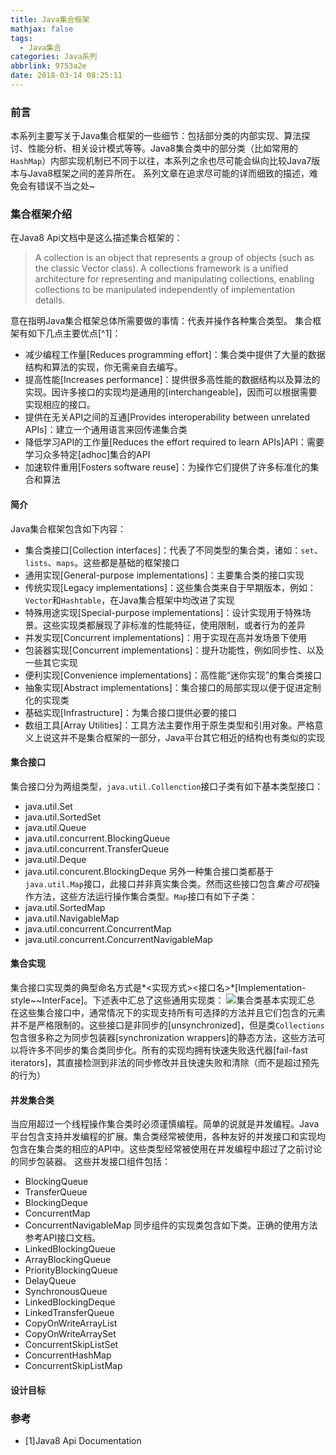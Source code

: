 ```yaml
---
title: Java集合框架
mathjax: false
tags:
  - Java集合
categories: Java系列
abbrlink: 9753a2e
date: 2018-03-14 08:25:11
---
```

### 前言
本系列主要写关于Java集合框架的一些细节：包括部分类的内部实现、算法探讨、性能分析、相关设计模式等等。Java8集合类中的部分类（比如常用的```HashMap```）内部实现机制已不同于以往，本系列之余也尽可能会纵向比较Java7版本与Java8框架之间的差异所在。
系列文章在追求尽可能的详而细致的描述，难免会有错误不当之处~
### 集合框架介绍
在Java8 Api文档中是这么描述集合框架的：
> A collection is an object that represents a group of objects (such as the classic Vector class). A collections framework is a unified architecture for representing and manipulating collections, enabling collections to be manipulated independently of implementation details.

意在指明Java集合框架总体所需要做的事情：代表并操作各种集合类型。
集合框架有如下几点主要优点[^1]：
- 减少编程工作量[Reduces programming effort]：集合类中提供了大量的数据结构和算法的实现，你无需亲自去编写。
- 提高性能[Increases performance]：提供很多高性能的数据结构以及算法的实现。因许多接口的实现均是通用的[interchangeable]，因而可以根据需要实现相应的接口。
- 提供在无关API之间的互通[Provides interoperability between unrelated APIs]：建立一个通用语言来回传递集合类
- 降低学习API的工作量[Reduces the effort required to learn APIs]API：需要学习众多特定[adhoc]集合的API
- 加速软件重用[Fosters software reuse]：为操作它们提供了许多标准化的集合和算法
<!--more-->
#### 简介
Java集合框架包含如下内容：
- 集合类接口[Collection interfaces]：代表了不同类型的集合类，诸如：```set```、```lists```、```maps```。这些都是基础的框架接口
- 通用实现[General-purpose implementations]：主要集合类的接口实现
- 传统实现[Legacy implementations]：这些集合类来自于早期版本，例如：```Vector```和```Hashtable```，在Java集合框架中均改进了实现
- 特殊用途实现[Special-purpose implementations]：设计实现用于特殊场景。这些实现类都展现了非标准的性能特征，使用限制，或者行为的差异
- 并发实现[Concurrent implementations]：用于实现在高并发场景下使用
- 包装器实现[Concurrent implementations]：提升功能性，例如同步性、以及一些其它实现
- 便利实现[Convenience implementations]：高性能“迷你实现”的集合类接口
- 抽象实现[Abstract implementations]：集合接口的局部实现以便于促进定制化的实现类
- 基础实现[Infrastructure]：为集合接口提供必要的接口
- 数组工具[Array Utilities]：工具方法主要作用于原生类型和引用对象。严格意义上说这并不是集合框架的一部分，Java平台其它相近的结构也有类似的实现
#### 集合接口
集合接口分为两组类型，```java.util.Collenction```接口子类有如下基本类型接口：
- java.util.Set
- java.util.SortedSet
- java.util.Queue
- java.util.concurrent.BlockingQueue
- java.util.concurrent.TransferQueue
- java.util.Deque
- java.util.concurent.BlockingDeque
另外一种集合接口类都基于```java.util.Map```接口，此接口并非真实集合类。然而这些接口包含*集合可视*操作方法，这些方法运行操作集合类型。```Map```接口有如下子类：
- java.util.SortedMap
- java.util.NavigableMap
- java.util.concurrent.ConcurrentMap
- java.util.concurrent.ConcurrentNavigableMap
#### 集合实现
集合接口实现类的典型命名方式是*<实现方式><接口名>*[Implementation-style~~InterFace]。下述表中汇总了这些通用实现类：
![集合类基本实现汇总](9753a2e/CollectionGenerationPurposeImplementationsTable.jpg)
在这些集合接口中，通常情况下的实现支持所有可选择的方法并且它们包含的元素并不是严格限制的。这些接口是非同步的[unsynchronized]，但是类```Collections```包含很多称之为同步包装器[synchronization wrappers]的静态方法，这些方法可以将许多不同步的集合类同步化。所有的实现均拥有快速失败迭代器[fail-fast iterators]，其直接检测到非法的同步修改并且快速失败和清除（而不是超过预先的行为）
#### 并发集合类
当应用超过一个线程操作集合类时必须谨慎编程。简单的说就是并发编程。Java平台包含支持并发编程的扩展。集合类经常被使用，各种友好的并发接口和实现均包含在集合类的相应的API中。这些类型经常被使用在并发编程中超过了之前讨论的同步包装器。
这些并发接口组件包括：
- BlockingQueue
- TransferQueue
- BlockingDeque
- ConcurrentMap
- ConcurrentNavigableMap
同步组件的实现类包含如下类。正确的使用方法参考API接口文档。
- LinkedBlockingQueue
- ArrayBlockingQueue
- PriorityBlockingQueue
- DelayQueue
- SynchronousQueue
- LinkedBlockingDeque
- LinkedTransferQueue
- CopyOnWriteArrayList
- CopyOnWriteArraySet
- ConcurrentSkipListSet
- ConcurrentHashMap
- ConcurrentSkipListMap
#### 设计目标
### 参考
- [1]Java8 Api Documentation